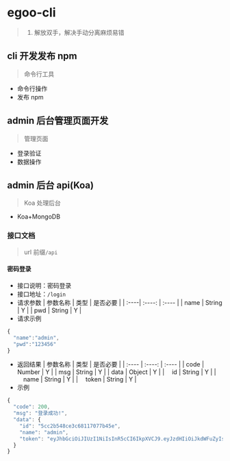 # egoo-cli

> 1. 解放双手，解决手动分离麻烦易错

## cli 开发发布 npm

> 命令行工具

- 命令行操作
- 发布 npm

## admin 后台管理页面开发

> 管理页面

- 登录验证
- 数据操作

## admin 后台 api(Koa)

> Koa 处理后台

- Koa+MongoDB

### 接口文档

> url 前缀`/api`

#### 密码登录

- 接口说明：密码登录
- 接口地址：`/login`
- 请求参数
  | 参数名称 | 类型 | 是否必要 |
  | :----| :----: | :---- |
  | name | String | Y |
  | pwd | String | Y |
- 请求示例

```js
{
  "name":"admin",
  "pwd":"123456"
}
```

- 返回结果
  | 参数名称 | 类型 | 是否必要 |
  | :---- | :----: | :---- |
  | code | Number | Y |
  | msg | String | Y |
  | data | Object | Y |
  | &emsp;id | String | Y |
  | &emsp;name | String | Y |
  | &emsp;token | String | Y |
- 示例

```js
{
  "code": 200,
  "msg": "登录成功!",
  "data": {
    "id": "5cc2b548ce3c68117077b45e",
    "name": "admin",
    "token": "eyJhbGciOiJIUzI1NiIsInR5cCI6IkpXVCJ9.eyJzdHIiOiJkdWFuZyIsImlhdCI6MTU1NjI2ODkzMCwiZXhwIjoxNTU2MjcyNTMwfQ"
  }
}
```
